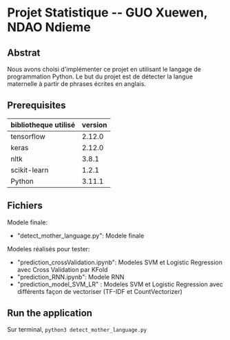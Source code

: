 # Projet Statistique -- GUO Xuewen, NDAO Ndieme
## Abstrat 
Nous avons choisi d'implémenter ce projet en utilisant le langage de programmation Python.
Le but du projet est de détecter la langue maternelle à partir de phrases écrites en anglais.

## Prerequisites
|  bibliotheque utilisé    | version  |
|  ----  | ----  |
| tensorflow  | 2.12.0 |
| keras  | 2.12.0 |
| nltk  | 3.8.1|
| scikit-learn  |  1.2.1|
|Python|3.11.1|

## Fichiers
Modele finale: 
- "detect_mother_language.py": Modele finale

Modeles réalisés pour tester:
- "prediction_crossValidation.ipynb": Modeles SVM et Logistic Regression avec Cross Validation par KFold
- "prediction_RNN.ipynb": Modele RNN 
- "prediction_model_SVM_LR" : Modeles SVM et Logistic Regression avec différents façon de vectoriser (TF-IDF et CountVectorizer)



## Run the application
Sur terminal, `python3 detect_mother_language.py`





